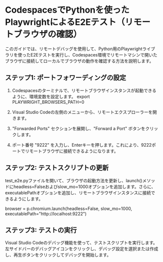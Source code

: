 # CodespacesでPythonを使ったPlaywrightによるE2Eテスト（リモートブラウザの確認）

このガイドでは、リモートデバッグを使用して、Python用のPlaywrightライブラリを使ったE2Eテストを実行し、Codespaces環境でリモートマシンで開いたブラウザに接続してローカルでブラウザの動作を確認する方法を説明します。

## ステップ1: ポートフォワーディングの設定

1. Codespacesのターミナルで、リモートブラウザインスタンスが起動できるように、環境変数を設定します。
   export PLAYWRIGHT_BROWSERS_PATH=0

2. Visual Studio Codeの左側のメニューから、リモートエクスプローラーを開きます。

3. "Forwarded Ports" セクションを展開し、"Forward a Port" ボタンをクリックします。

4. ポート番号 "9222" を入力し、Enterキーを押します。これにより、9222ポートでリモートブラウザに接続できるようになります。


## ステップ2: テストスクリプトの更新
test_e2e.pyファイルを開いて、ブラウザの起動方法を更新し、launch()メソッドにheadless=Falseおよびslow_mo=1000オプションを追加します。さらに、executablePathオプションを追加し、リモートブラウザインスタンスに接続できるようにします。

browser = p.chromium.launch(headless=False, slow_mo=1000, executablePath="http://localhost:9222")

## ステップ3: テストの実行
Visual Studio Codeのデバッグ機能を使って、テストスクリプトを実行します。左サイドバーのデバッグアイコンをクリックし、デバッグ設定を選択または作成し、再生ボタンをクリックしてデバッグを開始します。